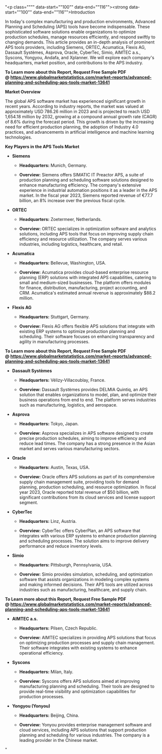 "<p class="""" data-start=""100"" data-end=""116""><strong data-start=""100"" data-end=""116"">Introduction</strong></p>
<p class="""" data-start=""118"" data-end=""313""><span class=""relative -mx-px my-[-0.2rem] rounded-sm px-px py-[0.2rem]"">In today's complex manufacturing and production environments, Advanced Planning and Scheduling (APS) tools have become indispensable.</span> <span class=""relative -mx-px my-[-0.2rem] rounded-sm px-px py-[0.2rem]"">These sophisticated software solutions enable organizations to optimize production schedules, manage resources efficiently, and respond swiftly to changing demands.</span> <span class=""relative -mx-px my-[-0.2rem] rounded-sm px-px py-[0.2rem]"">This article provides an in-depth analysis of prominent APS tools providers, including Siemens, ORTEC, Acumatica, Flexis AG, Dassault Syst&egrave;mes, Asprova, Oracle, CyberTec, Simio, AIMTEC a.s., Syscons, Yongyou, Andafa, and Xplanner.</span> <span class=""relative -mx-px my-[-0.2rem] rounded-sm px-px py-[0.2rem]"">We will explore each company's headquarters, market position, and contributions to the APS industry.</span></p>
<p class="""" data-start=""118"" data-end=""313""><strong>To Learn more about this Report, Request Free Sample PDF @&nbsp;<a href=""https://www.globalmarketstatistics.com/market-reports/advanced-planning-and-scheduling-aps-tools-market-13641"">https://www.globalmarketstatistics.com/market-reports/advanced-planning-and-scheduling-aps-tools-market-13641</a></strong></p>
<p class="""" data-start=""315"" data-end=""334""><strong data-start=""315"" data-end=""334"">Market Overview</strong></p>
<p class="""" data-start=""336"" data-end=""535""><span class=""relative -mx-px my-[-0.2rem] rounded-sm px-px py-[0.2rem]"">The global APS software market has experienced significant growth in recent years.</span> <span class=""relative -mx-px my-[-0.2rem] rounded-sm px-px py-[0.2rem]"">According to industry reports, the market was valued at approximately USD 786.26 million in 2023 and is projected to reach USD 1,654.18 million by 2032, growing at a compound annual growth rate (CAGR) of 8.6% during the forecast period.</span> <span class=""relative -mx-px my-[-0.2rem] rounded-sm px-px py-[0.2rem]"">This growth is driven by the increasing need for efficient production planning, the adoption of Industry 4.0 practices, and advancements in artificial intelligence and machine learning technologies.</span></p>
<p class="""" data-start=""537"" data-end=""576""><strong data-start=""537"" data-end=""576"">Key Players in the APS Tools Market</strong></p>
<ul data-start=""578"" data-end=""4193"">
<li class="""" data-start=""578"" data-end=""928"">
<p class="""" data-start=""581"" data-end=""592""><strong data-start=""581"" data-end=""592"">Siemens</strong></p>
<ul data-start=""597"" data-end=""928"">
<li class="""" data-start=""597"" data-end=""702"">
<p class="""" data-start=""599"" data-end=""702""><strong data-start=""599"" data-end=""616"">Headquarters:</strong> <span class=""relative -mx-px my-[-0.2rem] rounded-sm px-px py-[0.2rem]"">Munich, Germany.</span></p>
</li>
<li class="""" data-start=""707"" data-end=""928"">
<p class="""" data-start=""709"" data-end=""928""><strong data-start=""709"" data-end=""722"">Overview:</strong> <span class=""relative -mx-px my-[-0.2rem] rounded-sm px-px py-[0.2rem]"">Siemens offers SIMATIC IT Preactor APS, a suite of production planning and scheduling software solutions designed to enhance manufacturing efficiency.</span> <span class=""relative -mx-px my-[-0.2rem] rounded-sm px-px py-[0.2rem]"">The company's extensive experience in industrial automation positions it as a leader in the APS market.</span> <span class=""relative -mx-px my-[-0.2rem] rounded-sm px-px py-[0.2rem]"">In the fiscal year 2023, Siemens reported revenue of &euro;77.7 billion, an 8% increase over the previous fiscal cycle.</span>&nbsp;</p>
</li>
</ul>
</li>
<li class="""" data-start=""930"" data-end=""1198"">
<p class="""" data-start=""933"" data-end=""942""><strong data-start=""933"" data-end=""942"">ORTEC</strong></p>
<ul data-start=""947"" data-end=""1198"">
<li class="""" data-start=""947"" data-end=""1052"">
<p class="""" data-start=""949"" data-end=""1052""><strong data-start=""949"" data-end=""966"">Headquarters:</strong> <span class=""relative -mx-px my-[-0.2rem] rounded-sm px-px py-[0.2rem]"">Zoetermeer, Netherlands.</span></p>
</li>
<li class="""" data-start=""1057"" data-end=""1198"">
<p class="""" data-start=""1059"" data-end=""1198""><strong data-start=""1059"" data-end=""1072"">Overview:</strong> <span class=""relative -mx-px my-[-0.2rem] rounded-sm px-px py-[0.2rem]"">ORTEC specializes in optimization software and analytics solutions, including APS tools that focus on improving supply chain efficiency and resource utilization.</span> <span class=""relative -mx-px my-[-0.2rem] rounded-sm px-px py-[0.2rem]"">The company serves various industries, including logistics, healthcare, and retail.</span></p>
</li>
</ul>
</li>
<li class="""" data-start=""1200"" data-end=""1552"">
<p class="""" data-start=""1203"" data-end=""1216""><strong data-start=""1203"" data-end=""1216"">Acumatica</strong></p>
<ul data-start=""1221"" data-end=""1552"">
<li class="""" data-start=""1221"" data-end=""1326"">
<p class="""" data-start=""1223"" data-end=""1326""><strong data-start=""1223"" data-end=""1240"">Headquarters:</strong> <span class=""relative -mx-px my-[-0.2rem] rounded-sm px-px py-[0.2rem]"">Bellevue, Washington, USA.</span></p>
</li>
<li class="""" data-start=""1331"" data-end=""1552"">
<p class="""" data-start=""1333"" data-end=""1552""><strong data-start=""1333"" data-end=""1346"">Overview:</strong> <span class=""relative -mx-px my-[-0.2rem] rounded-sm px-px py-[0.2rem]"">Acumatica provides cloud-based enterprise resource planning (ERP) solutions with integrated APS capabilities, catering to small and medium-sized businesses.</span> <span class=""relative -mx-px my-[-0.2rem] rounded-sm px-px py-[0.2rem]"">The platform offers modules for finance, distribution, manufacturing, project accounting, and CRM.</span> <span class=""relative -mx-px my-[-0.2rem] rounded-sm px-px py-[0.2rem]"">Acumatica's estimated annual revenue is approximately $88.2 million.</span></p>
</li>
</ul>
</li>
<li class="""" data-start=""1554"" data-end=""1826"">
<p class="""" data-start=""1557"" data-end=""1570""><strong data-start=""1557"" data-end=""1570"">Flexis AG</strong></p>
<ul data-start=""1575"" data-end=""1826"">
<li class="""" data-start=""1575"" data-end=""1680"">
<p class="""" data-start=""1577"" data-end=""1680""><strong data-start=""1577"" data-end=""1594"">Headquarters:</strong> <span class=""relative -mx-px my-[-0.2rem] rounded-sm px-px py-[0.2rem]"">Stuttgart, Germany.</span></p>
</li>
<li class="""" data-start=""1685"" data-end=""1826"">
<p class="""" data-start=""1687"" data-end=""1826""><strong data-start=""1687"" data-end=""1700"">Overview:</strong> <span class=""relative -mx-px my-[-0.2rem] rounded-sm px-px py-[0.2rem]"">Flexis AG offers flexible APS solutions that integrate with existing ERP systems to optimize production planning and scheduling.</span> <span class=""relative -mx-px my-[-0.2rem] rounded-sm px-px py-[0.2rem]"">Their software focuses on enhancing transparency and agility in manufacturing processes.</span></p>
</li>
</ul>
</li>
</ul>
<p><strong data-start=""1831"" data-end=""1852""><strong>To Learn more about this Report, Request Free Sample PDF @&nbsp;<a href=""https://www.globalmarketstatistics.com/market-reports/advanced-planning-and-scheduling-aps-tools-market-13641"">https://www.globalmarketstatistics.com/market-reports/advanced-planning-and-scheduling-aps-tools-market-13641</a></strong></strong></p>
<ul data-start=""578"" data-end=""4193"">
<li class="""" data-start=""1828"" data-end=""2108"">
<p class="""" data-start=""1831"" data-end=""1852""><strong data-start=""1831"" data-end=""1852"">Dassault Syst&egrave;mes</strong></p>
<ul data-start=""1857"" data-end=""2108"">
<li class="""" data-start=""1857"" data-end=""1962"">
<p class="""" data-start=""1859"" data-end=""1962""><strong data-start=""1859"" data-end=""1876"">Headquarters:</strong> <span class=""relative -mx-px my-[-0.2rem] rounded-sm px-px py-[0.2rem]"">V&eacute;lizy-Villacoublay, France.</span></p>
</li>
<li class="""" data-start=""1967"" data-end=""2108"">
<p class="""" data-start=""1969"" data-end=""2108""><strong data-start=""1969"" data-end=""1982"">Overview:</strong> <span class=""relative -mx-px my-[-0.2rem] rounded-sm px-px py-[0.2rem]"">Dassault Syst&egrave;mes provides DELMIA Quintiq, an APS solution that enables organizations to model, plan, and optimize their business operations from end to end.</span> <span class=""relative -mx-px my-[-0.2rem] rounded-sm px-px py-[0.2rem]"">The platform serves industries such as manufacturing, logistics, and aerospace.</span></p>
</li>
</ul>
</li>
<li class="""" data-start=""2110"" data-end=""2380"">
<p class="""" data-start=""2113"" data-end=""2124""><strong data-start=""2113"" data-end=""2124"">Asprova</strong></p>
<ul data-start=""2129"" data-end=""2380"">
<li class="""" data-start=""2129"" data-end=""2234"">
<p class="""" data-start=""2131"" data-end=""2234""><strong data-start=""2131"" data-end=""2148"">Headquarters:</strong> <span class=""relative -mx-px my-[-0.2rem] rounded-sm px-px py-[0.2rem]"">Tokyo, Japan.</span></p>
</li>
<li class="""" data-start=""2239"" data-end=""2380"">
<p class="""" data-start=""2241"" data-end=""2380""><strong data-start=""2241"" data-end=""2254"">Overview:</strong> <span class=""relative -mx-px my-[-0.2rem] rounded-sm px-px py-[0.2rem]"">Asprova specializes in APS software designed to create precise production schedules, aiming to improve efficiency and reduce lead times.</span> <span class=""relative -mx-px my-[-0.2rem] rounded-sm px-px py-[0.2rem]"">The company has a strong presence in the Asian market and serves various manufacturing sectors.</span></p>
</li>
</ul>
</li>
<li class="""" data-start=""2382"" data-end=""2691"">
<p class="""" data-start=""2385"" data-end=""2395""><strong data-start=""2385"" data-end=""2395"">Oracle</strong></p>
<ul data-start=""2400"" data-end=""2691"">
<li class="""" data-start=""2400"" data-end=""2505"">
<p class="""" data-start=""2402"" data-end=""2505""><strong data-start=""2402"" data-end=""2419"">Headquarters:</strong> <span class=""relative -mx-px my-[-0.2rem] rounded-sm px-px py-[0.2rem]"">Austin, Texas, USA.</span></p>
</li>
<li class="""" data-start=""2510"" data-end=""2691"">
<p class="""" data-start=""2512"" data-end=""2691""><strong data-start=""2512"" data-end=""2525"">Overview:</strong> <span class=""relative -mx-px my-[-0.2rem] rounded-sm px-px py-[0.2rem]"">Oracle offers APS solutions as part of its comprehensive supply chain management suite, providing tools for demand planning, production scheduling, and resource optimization.</span> <span class=""relative -mx-px my-[-0.2rem] rounded-sm px-px py-[0.2rem]"">In fiscal year 2023, Oracle reported total revenue of $50 billion, with significant contributions from its cloud services and license support segment.</span></p>
</li>
</ul>
</li>
<li class="""" data-start=""2693"" data-end=""2964"">
<p class="""" data-start=""2696"" data-end=""2708""><strong data-start=""2696"" data-end=""2708"">CyberTec</strong></p>
<ul data-start=""2713"" data-end=""2964"">
<li class="""" data-start=""2713"" data-end=""2818"">
<p class="""" data-start=""2715"" data-end=""2818""><strong data-start=""2715"" data-end=""2732"">Headquarters:</strong> <span class=""relative -mx-px my-[-0.2rem] rounded-sm px-px py-[0.2rem]"">Linz, Austria.</span></p>
</li>
<li class="""" data-start=""2823"" data-end=""2964"">
<p class="""" data-start=""2825"" data-end=""2964""><strong data-start=""2825"" data-end=""2838"">Overview:</strong> <span class=""relative -mx-px my-[-0.2rem] rounded-sm px-px py-[0.2rem]"">CyberTec offers CyberPlan, an APS software that integrates with various ERP systems to enhance production planning and scheduling processes.</span> <span class=""relative -mx-px my-[-0.2rem] rounded-sm px-px py-[0.2rem]"">The solution aims to improve delivery performance and reduce inventory levels.</span></p>
</li>
</ul>
</li>
<li class="""" data-start=""2966"" data-end=""3234"">
<p class="""" data-start=""2969"" data-end=""2978""><strong data-start=""2969"" data-end=""2978"">Simio</strong></p>
<ul data-start=""2983"" data-end=""3234"">
<li class="""" data-start=""2983"" data-end=""3088"">
<p class="""" data-start=""2985"" data-end=""3088""><strong data-start=""2985"" data-end=""3002"">Headquarters:</strong> <span class=""relative -mx-px my-[-0.2rem] rounded-sm px-px py-[0.2rem]"">Pittsburgh, Pennsylvania, USA.</span></p>
</li>
<li class="""" data-start=""3093"" data-end=""3234"">
<p class="""" data-start=""3095"" data-end=""3234""><strong data-start=""3095"" data-end=""3108"">Overview:</strong> <span class=""relative -mx-px my-[-0.2rem] rounded-sm px-px py-[0.2rem]"">Simio provides simulation, scheduling, and optimization software that assists organizations in modeling complex systems and making informed decisions.</span> <span class=""relative -mx-px my-[-0.2rem] rounded-sm px-px py-[0.2rem]"">Their APS tools are utilized across industries such as manufacturing, healthcare, and supply chain.</span></p>
</li>
</ul>
</li>
</ul>
<p><strong data-start=""3240"" data-end=""3255""><strong>To Learn more about this Report, Request Free Sample PDF @&nbsp;<a href=""https://www.globalmarketstatistics.com/market-reports/advanced-planning-and-scheduling-aps-tools-market-13641"">https://www.globalmarketstatistics.com/market-reports/advanced-planning-and-scheduling-aps-tools-market-13641</a></strong></strong></p>
<ul data-start=""578"" data-end=""4193"">
<li class="""" data-start=""3236"" data-end=""3529"">
<p class="""" data-start=""3240"" data-end=""3255""><strong data-start=""3240"" data-end=""3255"">AIMTEC a.s.</strong></p>
<ul data-start=""3261"" data-end=""3529"">
<li class="""" data-start=""3261"" data-end=""3304"">
<p class="""" data-start=""3263"" data-end=""3304""><strong data-start=""3263"" data-end=""3280"">Headquarters:</strong> Pilsen, Czech Republic.</p>
</li>
<li class="""" data-start=""3310"" data-end=""3529"">
<p class="""" data-start=""3312"" data-end=""3529""><strong data-start=""3312"" data-end=""3325"">Overview:</strong> AIMTEC specializes in providing APS solutions that focus on optimizing production processes and supply chain management. Their software integrates with existing systems to enhance operational efficiency.</p>
</li>
</ul>
</li>
<li class="""" data-start=""3531"" data-end=""3806"">
<p class="""" data-start=""3535"" data-end=""3546""><strong data-start=""3535"" data-end=""3546"">Syscons</strong></p>
<ul data-start=""3552"" data-end=""3806"">
<li class="""" data-start=""3552"" data-end=""3585"">
<p class="""" data-start=""3554"" data-end=""3585""><strong data-start=""3554"" data-end=""3571"">Headquarters:</strong> Milan, Italy.</p>
</li>
<li class="""" data-start=""3591"" data-end=""3806"">
<p class="""" data-start=""3593"" data-end=""3806""><strong data-start=""3593"" data-end=""3606"">Overview:</strong> Syscons offers APS solutions aimed at improving manufacturing planning and scheduling. Their tools are designed to provide real-time visibility and optimization capabilities for production processes.</p>
</li>
</ul>
</li>
<li class="""" data-start=""3808"" data-end=""4114"">
<p class="""" data-start=""3812"" data-end=""3832""><strong data-start=""3812"" data-end=""3832"">Yongyou (Yonyou)</strong></p>
<ul data-start=""3838"" data-end=""4114"">
<li class="""" data-start=""3838"" data-end=""3873"">
<p class="""" data-start=""3840"" data-end=""3873""><strong data-start=""3840"" data-end=""3857"">Headquarters:</strong> Beijing, China.</p>
</li>
<li class="""" data-start=""3879"" data-end=""4114"">
<p class="""" data-start=""3881"" data-end=""4114""><strong data-start=""3881"" data-end=""3894"">Overview:</strong> Yonyou provides enterprise management software and cloud services, including APS solutions that support production planning and scheduling for various industries. The company is a leading provider in the Chinese market.</p>
</li>
</ul>
</li>
</ul>"
